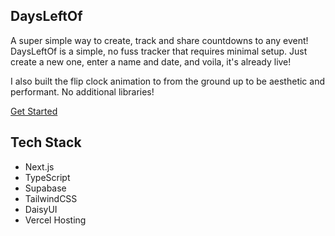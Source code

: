## DaysLeftOf

A super simple way to create, track and share countdowns to any event! DaysLeftOf is a simple, no fuss tracker that requires minimal setup. Just create a new one, enter a name and date, and voila, it's already live! 

I also built the flip clock animation to from the ground up to be aesthetic and performant. No additional libraries!

[Get Started](https://www.daysleftof.com/)

## Tech Stack

- Next.js
- TypeScript
- Supabase
- TailwindCSS
- DaisyUI
- Vercel Hosting
